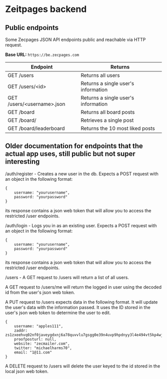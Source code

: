 # Zeitpages backend

## Public endpoints

Some Zecpages JSON API endpoints public and reachable via HTTP request.

**Base URL:** `https://be.zecpages.com`

| Endpoint      | Returns |
| ----------- | ----------- |
| GET /users      | Returns all users |
| GET /users/\<id\>      | Returns a single user's information |
| GET /users/\<username\>.json   | Returns a single user's information  | 
| GET /board      | Returns all board posts |
| GET /board/<id>      | Retrieves a single post |
| GET /board/leaderboard      | Returns the 10 most liked posts |


## Older documentation for endpoints that the actual app uses, still public but not super interesting

/auth/register - Creates a new user in the db. Expects a POST request with an object in the following format:

```
{
    username: "yourusername", 
    password: "yourpassword"
}
```

its response contains a json web token that will allow you to access the restricted /user endpoints.

/auth/login - Logs you in as an existing user. Expects a POST request with an object in the following format:

```
{
    username: "yourusername", 
    password: "yourpassword"
}
```

its response contains a json web token that will allow you to access the restricted /user endpoints.


/users - A GET request to /users will return a list of all users.

A GET request to /users/me will return the logged in user using the decoded id from the user's json web token.

A PUT request to /users expects data in the following format. It will update the user's data with the information passed. It uses the ID stored in the user's json web token to determine the user to edit.

```
{
    username: "apples111",
    zaddr: zs1zxeehvq02nf0javeygdxnj6a78quvvlu7gsgg0e39n4uvp9hpdnyy3l4e494vt5kp4wjgrm7mtr,
    proofposturl: null,
    website: "zecmailer.com",
    twitter: "michaelharms70",
    email: "1@11.com"
}
```

A DELETE request to /users will delete the user keyed to the id stored in the local json web token.
